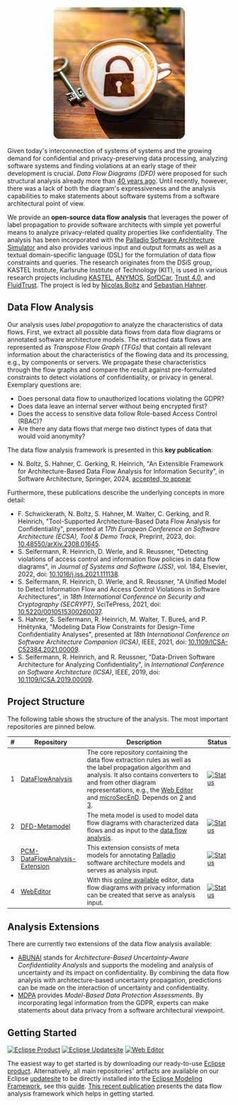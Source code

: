 <p align="center"> 
	<a href="#getting-started"><img alt="Data Flow Analysis" src="profile/coffeeflowanalysis.png"></a>
</p>

Given today's interconnection of systems of systems and the growing demand for confidential and privacy-preserving data processing, analyzing software systems and finding violations at an early stage of their development is crucial. *Data Flow Diagrams (DFD)* were proposed for such structural analysis already more than [40 years ago](https://en.wikipedia.org/wiki/Structured_analysis). Until recently, however, there was a lack of both the diagram's expressiveness and the analysis capabilities to make statements about software systems from a software architectural point of view.

We provide an **open-source data flow analysis** that leverages the power of label propagation to provide software architects with simple yet powerful means to analyze privacy-related quality properties like confidentiality. The analysis has been incorporated with the [Palladio Software Architecture Simulator](https://www.palladio-simulator.com/) and also provides various input and output formats as well as a textual domain-specific language (DSL) for the formulation of data flow constraints and queries. The research originates from the DSiS group, KASTEL Institute, Karlsruhe Institute of Technology (KIT), is used in various research projects including [KASTEL](https://www.kastel.kit.edu/), [ANYMOS](https://www.anymos.de/), [SofDCar](https://sofdcar.de/), [Trust 4.0](https://github.com/Trust40-Project), and [FluidTrust](https://github.com/FluidTrust).
The project is led by [Nicolas Boltz](https://dsis.kastel.kit.edu/staff_nicolas_boltz.php) and [Sebastian Hahner](https://dsis.kastel.kit.edu/staff_sebastian_hahner.php).

## Data Flow Analysis

Our analysis uses *label propagation* to analyze the characteristics of data flows. First, we extract all possible data flows from data flow diagrams or annotated software architecture models. The extracted data flows are represented as *Transpose Flow Graph (TFGs)* that contain all relevant information about the characteristics of the flowing data and its processing, e.g., by components or servers. We propagate these characteristics through the flow graphs and compare the result against pre-formulated constraints to detect violations of confidentiality, or privacy in general. Exemplary questions are:

* Does personal data flow to unauthorized locations violating the GDPR?
* Does data leave an internal server without being encrypted first?
* Does the access to sensitive data follow Role-based Access Control (RBAC)?
* Are there any data flows that merge two distinct types of data that would void anonymity?

The data flow analysis framework is presented in this **key publication**: 
* N. Boltz, S. Hahner, C. Gerking, R. Heinrich, "An Extensible Framework for Architecture-Based Data Flow Analysis for Information Security", in Software Architecture, Springer, 2024, [accepted, to appear](https://sebastianhahner.de/publications/2024/BoltzHahner2024_AnExtensibleFrameworkForArchitectureBasedDataFlowAnalysisForInformationSecurity.pdf)

Furthermore, these publications describe the underlying concepts in more detail:

* F. Schwickerath, N. Boltz, S. Hahner, M. Walter, C. Gerking, and R. Heinrich, "Tool-Supported Architecture-Based Data Flow Analysis for Confidentiality", presented at *17th European Conference on Software Architecture (ECSA), Tool & Demo Track*, Preprint, 2023, doi: [10.48550/arXiv.2308.01645](https://doi.org/10.48550/arXiv.2308.01645).
* S. Seifermann, R. Heinrich, D. Werle, and R. Reussner, "Detecting violations of access control and information flow policies in data flow diagrams", in *Journal of Systems and Software (JSS)*, vol. 184, Elsevier, 2022, doi: [10.1016/j.jss.2021.111138](https://doi.org/10.1016/j.jss.2021.111138).
* S. Seifermann, R. Heinrich, D. Werle, and R. Reussner, "A Unified Model to Detect Information Flow and Access Control Violations in Software Architectures", in *18th International Conference on Security and Cryptography (SECRYPT)*, SciTePress, 2021, doi: [10.5220/0010515300260037](https://doi.org/10.5220/0010515300260037).
* S. Hahner, S. Seifermann, R. Heinrich, M. Walter, T. Bureš, and P. Hnětynka, "Modeling Data Flow Constraints for Design-Time Confidentiality Analyses", presented at *18th International Conference on Software Architecture Companion (ICSA)*, IEEE, 2021, doi: [10.1109/ICSA-C52384.2021.00009](https://doi.org/10.1109/ICSA-C52384.2021.00009).
* S. Seifermann, R. Heinrich, and R. Reussner, "Data-Driven Software Architecture for Analyzing Confidentiality", in *International Conference on Software Architecture (ICSA)*, IEEE, 2019, doi: [10.1109/ICSA.2019.00009](https://doi.org/10.1109/ICSA.2019.00009).

## Project Structure

The following table shows the structure of the analysis. The most important repositories are pinned below.

| # | Repository | Description | Status |
| - | ---------- | ----------- | ------ |
| 1 | [DataFlowAnalysis](https://github.com/DataFlowAnalysis/DataFlowAnalysis) | The core repository containing the data flow extraction rules as well as the label propagation algorithm and analysis. It also contains converters to and from other diagram representations, e.g., the [Web Editor](https://dataflowanalysis.github.io/WebEditor/) and [microSecEnD](https://github.com/tuhh-softsec/microSecEnD). Depends on [2](https://github.com/DataFlowAnalysis/DFD-Metamodel) and [3](https://github.com/DataFlowAnalysis/PCM-DataFlowAnalysis-Extension). | [![Status](https://img.shields.io/github/actions/workflow/status/DataFlowAnalysis/DataFlowAnalysis/main.yml?label=&logo=github&style=flat-square)](https://github.com/DataFlowAnalysis/DataFlowAnalysis/actions) |
| 2 | [DFD-Metamodel](https://github.com/DataFlowAnalysis/DFD-Metamodel) | The meta model is used to model data flow diagrams with characterized data flows and as input to the [data flow analysis](https://github.com/DataFlowAnalysis/DataFlowAnalysis). | [![Status](https://img.shields.io/github/actions/workflow/status/DataFlowAnalysis/DFD-Metamodel/updatesite.yml?label=&logo=github&style=flat-square)](https://github.com/DataFlowAnalysis/DFD-Metamodel/actions) |
| 3 | [PCM-DataFlowAnalysis-Extension](https://github.com/DataFlowAnalysis/PCM-DataFlowAnalysis-Extension) | This extension consists of meta models for annotating [Palladio](https://www.palladio-simulator.com/) software architecture models and serves as analysis input. | [![Status](https://img.shields.io/github/actions/workflow/status/DataFlowAnalysis/PCM-DataFlowAnalysis-Extension/main.yml?label=&logo=github&style=flat-square)](https://github.com/DataFlowAnalysis/PCM-DataFlowAnalysis-Extension/actions) |
| 4 | [WebEditor](https://github.com/DataFlowAnalysis/WebEditor) | With this [online available](https://dataflowanalysis.github.io/WebEditor/) editor, data flow diagrams with privacy information can be created that serve as analysis input. | [![Status](https://img.shields.io/github/actions/workflow/status/DataFlowAnalysis/WebEditor/pages.yaml?label=&logo=github&style=flat-square)](https://github.com/DataFlowAnalysis/WebEditor/actions) |



## Analysis Extensions

There are currently two extensions of the data flow analysis available:

* [ABUNAI](https://github.com/abunai-dev) stands for *Architecture-Based Uncertainty-Aware Confidentiality AnalysIs* and supports the modeling and analysis of uncertainty and its impact on confidentiality. By combining the data flow analysis with architecture-based uncertainty propagation, predictions can be made on the interaction of uncertainty and confidentiality.
* [MDPA](https://github.com/Model-Based-Data-Protection-Assessments) provides *Model-Based Data Protection Assessments*. By incorporating legal information from the GDPR, experts can make statements about data privacy from a software architectural viewpoint.

## Getting Started

[![Eclipse Product](https://img.shields.io/github/actions/workflow/status/DataFlowAnalysis/product/build.yml?label=Product&logo=eclipseide&style=flat-square)](https://updatesite.palladio-simulator.com/DataFlowAnalysis/product/releases/)
[![Eclipse Updatesite](https://img.shields.io/github/actions/workflow/status/DataFlowAnalysis/DataFlowAnalysis/main.yml?label=Updatesite&logo=eclipseide&style=flat-square)](https://dataflowanalysis.github.io/updatesite/)
[![Web Editor](https://img.shields.io/badge/Web%20Editor-Online-blue?style=flat-square&logo=github)](https://dataflowanalysis.github.io/WebEditor/)

The easiest way to get started is by downloading our ready-to-use [Eclipse product](https://updatesite.palladio-simulator.com/DataFlowAnalysis/product/releases/).
Alternatively, all main repositories' artifacts are available on our Eclipse [updatesite](https://dataflowanalysis.github.io/updatesite/) to be directly installed into the [Eclipse Modeling Framework](https://eclipse.dev/modeling/emf/), see this [guide](https://github.com/DataFlowAnalysis/DataFlowAnalysis#installation).
[This recent publication](https://sebastianhahner.de/publications/2024/BoltzHahner2024_AnExtensibleFrameworkForArchitectureBasedDataFlowAnalysisForInformationSecurity.pdf) presents the data flow analysis framework which helps in getting started.
